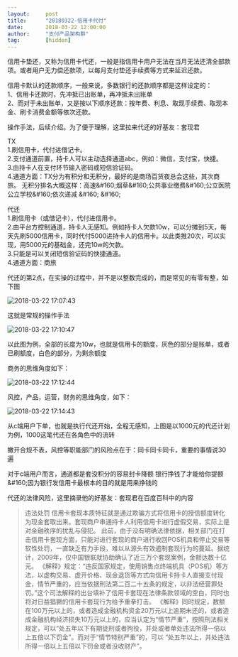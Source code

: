 ```yaml
---  
layout:     post   
title:      "20180322-信用卡代付"  
date:       2018-03-22 12:00:00  
author:     "支付产品架构群"  
tag:		[hidden]   
--- 
```


信用卡垫还，又称为信用卡代还，一般是指信用卡用户无法在当月无法还清全部款项。或者用户无力偿还款项，以每月支付垫还手续费等方式来延迟还款。  
   

信用卡默认的还款顺序，一般来说，多数银行的还款顺序都是这样设定的：   
1、信用卡还款时，先冲抵已出账单，再冲抵未出账单   
2、而对于未出账单，又是按以下顺序还款：按年费、利息、取现手续费、取现本金、刷卡消费金额等依次还款。  
   
操作手法，后续介绍。为了便于理解，这里拉来代还的好基友：套现君  
   
TX   
1.刷信用卡，代付进借记卡。   
2.支付通道前置，持卡人可以主动选择通道abc，例如：微信，支付宝，快捷。  
3.由持卡人在支付环节输入密码或短信验证码。   
4.通道方面：TX分为有积分和无积分，最好的是商场百货夜总会这些，其次商旅。 无积分排名大概这样：高速&amp;#160;烟草&amp;#160;公共事业缴费&amp;#160;公立医院公立学校&amp;#160;依次递减 &amp;#160; &amp;#160; 

代还   
1.刷信用卡（或借记卡），代付进信用卡。  
2.由平台方控制通道，持卡人无感知。例如持卡人欠款10w，可以分摊到5天，每天先刷5000信用卡，同时代付5000进持卡人的信用卡。以此类推20次，可以实现，用5000元的基础金，还完10w的欠款。   
3.只能是可以关闭短信验证码的快捷通道。   
4.通道方面：商旅  
   
   
代还的第2点，在实操的过程中，并不是以整数完成的，而是常见的有零有整，如下图  
   
   
![2018-03-22 17:07:43](http://static.cocolian.org/img/20180322_170743.png) 
   
   
这就是常规的操作手法  
   
   
![2018-03-22 17:10:47](http://static.cocolian.org/img/20180322_171047.png) 
   
   
以此图为例，全部的长度为10w，也就是信用卡的额度，灰色的部分是账单，或者已刷额度，白色的部分，为剩余额度  
   
   
商务的思维角度如下：  
   
   
![2018-03-22 17:12:44](http://static.cocolian.org/img/20180322_171244.png) 
   
   
风控，产品，运营，财务的思维角度，如下：  
   
   
![2018-03-22 17:14:43](http://static.cocolian.org/img/20180322_171443.png) 
   
   
从c端用户下单，也就是执行代还开始，全程无感知，上图是以1000元的代还计划为例，1000这笔代还在各角色中的流转  
   
   
撇开合规不表，风控等职能部门的风险点在于：同卡同卡同卡，重要的事情说30遍  
   
   
对于c端用户而言，通道都是套没积分的容易封卡降额 银行挣钱了才能给你提额&amp;#160;因为银行发信用卡最根本的目的就是用来挣钱的   
   
   
代还的法律风险，这里摘录他的好基友：套现君在百度百科中的内容  
   
> 违法处罚 信用卡套现本质特征就是通过欺骗方式将信用卡的授信额度转化为现金套取出来。套现商户串通持卡人利用信用卡进行虚假交易，实际上是对金融秩序的扰乱与侵犯。 此前，由于没有明确法律依据，相关部门在打击信用卡套现方面，只能对进行套现的商户进行收回POS机具和停止交易等软性处罚，一直缺乏有力手段，难以从源头有效遏制套现行为的蔓延。据统计，2009年，仅中国银联就协助确认了近三万个套现案例，金额达数十亿元。 《解释》规定：“违反国家规定，使用销售点终端机具（POS机）等方法，以虚构交易、虚开价格、现金退货等方式向信用卡持卡人直接支付现金，情节严重的，应当依据刑法第二百二十五条的规定，以非法经营罪处罚。”这个司法解释的出台填补了信用卡套现在法律条款领域的空白，同时也将对日益猖獗的信用卡套现行为给予重拳打击。 《解释》同时规定，数额在100万元以上的，或者造成金融机构资金20万元以上逾期未还的，或者造成金融机构经济损失10万元以上的，应当认定为“情节严重”，按照刑法相关规定，可以“处五年以下有期徒刑或者拘役，并处或者单处违法所得一倍以上五倍以下罚金”。而对于“情节特别严重”的，可以 “处五年以上，并处违法所得一倍以上五倍以下罚金或者没收财产”。  
   